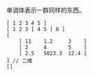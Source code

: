 单调体表示一群同样的东西。

```
[ 1 2 3 4 5 ]
[ 1 2 3 [ 4 5 ] 6 ]
[
	[ 11	1.2		3	 ]
	[ 2		4 		5	 ]
    [ 2.5	5023.3 	12.4 ]
] // 二维
[]
```

